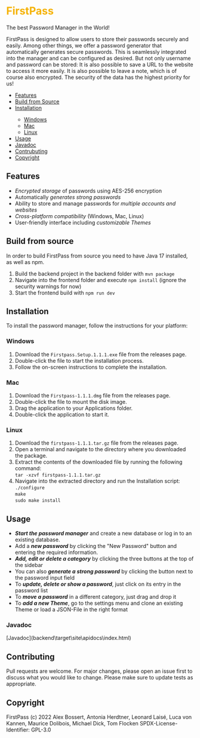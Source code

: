 
<h1 style="color: #f5b302;">FirstPass</h1>
The best Password Manager in the World!

FirstPass is designed to allow users to store their passwords securely and easily. Among other things, we offer a password generator that automatically generates secure passwords. This is seamlessly integrated into the manager and can be configured as desired. But not only username and password can be stored: It is also possible to save a URL to the website to access it more easily. It is also possible to leave a note, which is of course also encrypted. The security of the data has the highest priority for us!
<ul>
  <li><a href="#features">Features</a></li>
<li><a href="#build">Build from Source</a></li>
  <li><a href="#installation">Installation</a></li>
<ul>
      <li><a href="#windows">Windows</a></li>
      <li><a href="#mac">Mac</a></li>
      <li><a href="#linux">Linux</a></li>
    </ul>  
<li><a href="#usage">Usage</a></li>
<li><a href="#javadoc">Javadoc</a></li>
  <li><a href="#contrubuting">Contrubuting</a></li>
  <li><a href="#copyright">Copyright</a></li>

</ul>

<h2 id="features">Features</h2>

 - _Encrypted storage_ of passwords using AES-256 encryption
 - Automatically _generates strong passwords_
 - Ability to store and manage passwords for _multiple accounts and websites_
 - _Cross-platform compatibility_ (Windows, Mac, Linux)
 - User-friendly interface including _customizable Themes_

<h2 id="build">Build from source</h2>

In order to build FirstPass from source you need to have Java 17 installed, as well as npm.
1.	Build the backend project in the backend folder with `mvn package`
2.	Navigate into the frontend folder and execute `npm install` (ignore the security warnings for now)
3.	Start the frontend build with `npm run dev`

<h2  id="installation">Installation</h2>
To install the password manager, follow the instructions for your platform:

<h3 id="windows">Windows</h2>

1. Download the `Firstpass.Setup.1.1.1.exe`
   file from the releases page.
2. Double-click the file to start the installation process.
3. Follow the on-screen instructions to complete the installation.

<h3 id="mac">Mac</h2>

1. Download the `Firstpass-1.1.1.dmg`
   file from the releases page.
2. Double-click the file to mount the disk image.
3. Drag the application to your Applications folder.
4. Double-click the application to start it.

<h3 id="linux">Linux</h2>

1. Download the `firstpass-1.1.1.tar.gz`
   file from the releases page.
2. Open a terminal and navigate to the directory where you downloaded the package.
3. Extract the contents of the downloaded file by running the following command:<br>
   `tar -xzvf firstpass-1.1.1.tar.gz`
4. Navigate into the extracted directory and run the Installation script:<br>
`./configure` <br>
`make`<br>
`sudo make install`


<h2 id="usage">Usage</h2>

- _**Start the password manager**_ and create a new database or log in to an existing database.
- Add a _**new password**_ by clicking the "New Password" button and entering the required information.
- _**Add, edit or delete a category**_ by clicking the three buttons at the top of the sidebar
- You can also **_generate a strong password_** by clicking the button next to the password input field
- To **_update, delete or show a password_**, just click on its entry in the password list
- To **_move a password_** in a different category, just drag and drop it
- To **_add a new Theme_**, go to the settings menu and clone an existing Theme or load a JSON-File in the right format

<h3 id="javadoc">Javadoc</h3>
[Javadoc](backend\target\site\apidocs\index.html)

<h2 id="contrubuting">Contributing </h2>
Pull requests are welcome. For major changes, please open an issue first
to discuss what you would like to change.
Please make sure to update tests as appropriate.

<h2 id="copyright">Copyright</h2>
FirstPass (c) 2022 Alex Bossert, Antonia Herdtner, Leonard Laisé, Luca von Kannen, Maurice Dolibois, Michael Dick, Tom Flocken
SPDX-License-Identifier: GPL-3.0

